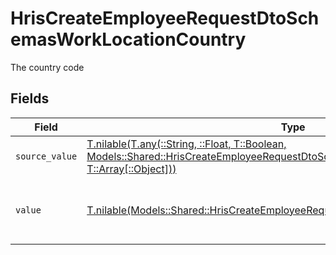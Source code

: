# HrisCreateEmployeeRequestDtoSchemasWorkLocationCountry

The country code


## Fields

| Field                                                                                                                                                                                                                      | Type                                                                                                                                                                                                                       | Required                                                                                                                                                                                                                   | Description                                                                                                                                                                                                                | Example                                                                                                                                                                                                                    |
| -------------------------------------------------------------------------------------------------------------------------------------------------------------------------------------------------------------------------- | -------------------------------------------------------------------------------------------------------------------------------------------------------------------------------------------------------------------------- | -------------------------------------------------------------------------------------------------------------------------------------------------------------------------------------------------------------------------- | -------------------------------------------------------------------------------------------------------------------------------------------------------------------------------------------------------------------------- | -------------------------------------------------------------------------------------------------------------------------------------------------------------------------------------------------------------------------- |
| `source_value`                                                                                                                                                                                                             | [T.nilable(T.any(::String, ::Float, T::Boolean, Models::Shared::HrisCreateEmployeeRequestDtoSchemasWorkLocation4, T::Array[::Object]))](../../models/shared/hriscreateemployeerequestdtoschemasworklocationsourcevalue.md) | :heavy_minus_sign:                                                                                                                                                                                                         | N/A                                                                                                                                                                                                                        |                                                                                                                                                                                                                            |
| `value`                                                                                                                                                                                                                    | [T.nilable(Models::Shared::HrisCreateEmployeeRequestDtoSchemasWorkLocationValue)](../../models/shared/hriscreateemployeerequestdtoschemasworklocationvalue.md)                                                             | :heavy_minus_sign:                                                                                                                                                                                                         | The ISO3166-1 Alpha2 Code of the Country                                                                                                                                                                                   | US                                                                                                                                                                                                                         |
